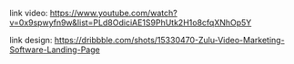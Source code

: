 link video:
https://www.youtube.com/watch?v=0x9spwyfn9w&list=PLd8OdiciAE1S9PhUtk2H1o8cfqXNhOp5Y

link design:
https://dribbble.com/shots/15330470-Zulu-Video-Marketing-Software-Landing-Page
